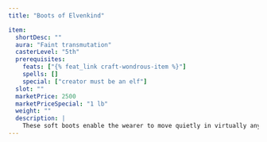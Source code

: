 ```yaml
---
title: "Boots of Elvenkind"

item:
  shortDesc: ""
  aura: "Faint transmutation"
  casterLevel: "5th"
  prerequisites:
    feats: ["{% feat_link craft-wondrous-item %}"]
    spells: []
    special: ["creator must be an elf"]
  slot: ""
  marketPrice: 2500
  marketPriceSpecial: "1 lb"
  weight: ""
  description: |
    These soft boots enable the wearer to move quietly in virtually any surroundings, granting a +5 competence bonus on _move silently_ checks.
---
```

